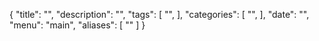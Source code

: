 {
  "title": "",
  "description": "",
  "tags": [
    "",
  ],
  "categories": [
    "",
  ],
  "date": "",
  "menu": "main",
  "aliases": [
    ""
  ]
}